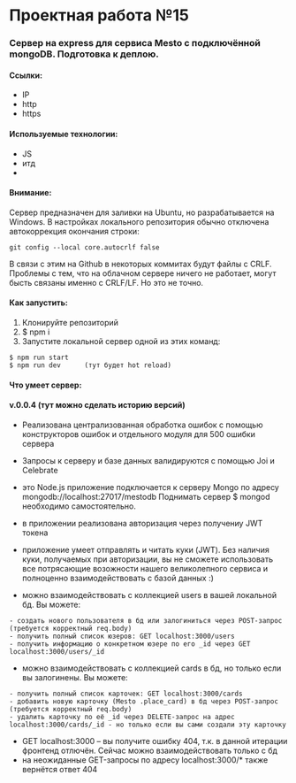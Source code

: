 Проектная работа №15
=====
### Cервер на express для сервиса Mesto с подключённой mongoDB. Подготовка к деплою.

#### Ссылки:
* IP
* http
* https

#### Используемые технологии:
* JS
* итд
*

#### Внимание:
Сервер предназначен для заливки на Ubuntu, но разрабатывается на Windows.
В настройках локального репозитория обычно отключена автокоррекция окончания строки:
```
git config --local core.autocrlf false
```
В связи с этим на Github в некоторых коммитах будут файлы с CRLF. 
Проблемы с тем, что на облачном сервере ничего не работает, могут бысть связаны именно с CRLF/LF. Но это не точно.

#### Как запустить:
1.	Клонируйте репозиторий
2.	$ npm i
3.	Запустите локальной сервер одной из этих команд:
```
$ npm run start
$ npm run dev      (тут будет hot reload)
```


#### Что умеет сервер:

#### v.0.0.4 (тут можно сделать историю версий)

* Реализована централизованная обработка ошибок с помощью конструкторов ошибок и отдельного модуля для 500 ошибки сервера
* Запросы к серверу и базе данных валидируются с помощью Joi и Celebrate
* это Node.js приложение подключается к серверу Mongo по адресу mongodb://localhost:27017/mestodb Поднимать сервер $ mongod необходимо самостоятельно.
* в приложении реализована авторизация через получениу JWT токена
* приложение умеет отправлять и читать куки (JWT). Без наличия куки, получаемых при авторизации, вы не сможете использовать все потрясающие возожности нашего великолепного сервиса и полноценно взаимодействовать с базой данных :)

* можно взаимодействовать с коллекцией users в вашей локальной бд. Вы можете:
```
- создать нового пользователя в бд или залогиниться через POST-запрос (требуется корректный req.body)
- получить полный список юзеров: GET localhost:3000/users
- получить информацию о конкретном юзере по его _id через GET localhost:3000/users/_id
```


* можно взаимодействовать с коллекцией cards в бд, но только если вы залогинены. Вы можете:
```
- получить полный список карточек: GET localhost:3000/cards
- добавить новую карточку (Mesto .place_card) в бд через POST-запрос (требуется корректный req.body)
- удалить карточку по её _id через DELETE-запрос на адрес localhost:3000/cards/_id - но только если вы сами создали эту карточку
```


* GET localhost:3000 – вы получите ошибку 404, т.к. в данной итерации фронтенд отлючён. Сейчас можно взаимодействовать только с бд
* на неожиданные GET-запросы по адресу localhost:3000/* также вернётся ответ 404
